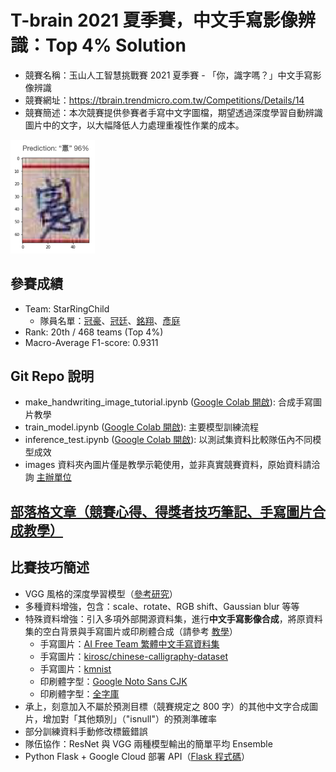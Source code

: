 # T-brain 2021 夏季賽，中文手寫影像辨識：Top 4% Solution
- 競賽名稱：玉山人工智慧挑戰賽 2021 夏季賽 - 「你，識字嗎？」中文手寫影像辨識
- 競賽網址：https://tbrain.trendmicro.com.tw/Competitions/Details/14
- 競賽簡述：本次競賽提供參賽者手寫中文字圖檔，期望透過深度學習自動辨識圖片中的文字，以大幅降低人力處理重複性作業的成本。

<img src="demo.png" alt="demo" width="135"/>

## 參賽成績
- Team: StarRingChild
  - 隊員名單：[冠豪](https://github.com/KuanHaoHuang/)、[冠廷](https://github.com/alexlautw9527)、[銘翔](https://github.com/kuo23)、[彥庭](https://github.com/SuYenTing/)
- Rank: 20th / 468 teams (Top 4%)
- Macro-Average F1-score: 0.9311

## Git Repo 說明
- make_handwriting_image_tutorial.ipynb ([Google Colab 開啟](https://colab.research.google.com/github/KuanHaoHuang/tbrain-esun-handwriting-recognition/blob/main/make_handwriting_image_tutorial.ipynb)): 合成手寫圖片教學
- train_model.ipynb ([Google Colab 開啟](https://colab.research.google.com/github/KuanHaoHuang/tbrain-esun-handwriting-recognition/blob/main/train_model.ipynb)): 主要模型訓練流程
- inference_test.ipynb ([Google Colab 開啟](https://colab.research.google.com/github/KuanHaoHuang/tbrain-esun-handwriting-recognition/blob/main/inference_test.ipynb)): 以測試集資料比較隊伍內不同模型成效
- images 資料夾內圖片僅是教學示範使用，並非真實競賽資料，原始資料請洽詢 [主辦單位](https://tbrain.trendmicro.com.tw/Competitions/Details/14)

## [部落格文章（競賽心得、得獎者技巧筆記、手寫圖片合成教學）](https://haosquare.com/tbrain-esun-handwriting-recognition/)

## 比賽技巧簡述
- VGG 風格的深度學習模型（[參考研究](http://cs231n.stanford.edu/reports/2016/pdfs/257_Report.pdf)）
- 多種資料增強，包含：scale、rotate、RGB shift、Gaussian blur 等等
- 特殊資料增強：引入多項外部開源資料集，進行**中文手寫影像合成**，將原資料集的空白背景與手寫圖片或印刷體合成（請參考 [教學](https://colab.research.google.com/github/KuanHaoHuang/tbrain-esun-handwriting-recognition/blob/main/make_handwriting_image_tutorial.ipynb)）
  - 手寫圖片：[AI Free Team 繁體中文手寫資料集](https://github.com/AI-FREE-Team/Traditional-Chinese-Handwriting-Dataset)
  - 手寫圖片：[kirosc/chinese-calligraphy-dataset](https://github.com/kirosc/chinese-calligraphy-dataset/)
  - 手寫圖片：[kmnist](http://codh.rois.ac.jp/kmnist/)
  - 印刷體字型：[Google Noto Sans CJK](https://www.google.com/get/noto/help/cjk/)
  - 印刷體字型：[全字庫](https://www.cns11643.gov.tw/)
- 承上，刻意加入不屬於預測目標（競賽規定之 800 字）的其他中文字合成圖片，增加對「其他類別」（"isnull"）的預測準確率
- 部分訓練資料手動修改標籤錯誤
- 隊伍協作：ResNet 與 VGG 兩種模型輸出的簡單平均 Ensemble
- Python Flask + Google Cloud 部署 API（[Flask 程式碼](https://github.com/SuYenTing/esun_2021_ai_competition)）
  
